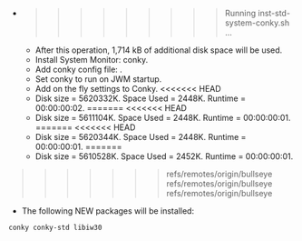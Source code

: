 * >>>>>>>>> Running inst-std-system-conky.sh ...
  * After this operation, 1,714 kB of additional disk space will be used.
  * Install System Monitor: conky.
  * Add conky config file: .
  * Set conky to run on JWM startup.
  * Add on the fly settings to Conky.
<<<<<<< HEAD
  * Disk size = 5620332K. Space Used = 2448K. Runtime = 00:00:00:02.
=======
<<<<<<< HEAD
  * Disk size = 5611104K. Space Used = 2448K. Runtime = 00:00:00:01.
=======
<<<<<<< HEAD
  * Disk size = 5620344K. Space Used = 2448K. Runtime = 00:00:00:01.
=======
  * Disk size = 5610528K. Space Used = 2452K. Runtime = 00:00:00:01.
>>>>>>> refs/remotes/origin/bullseye
>>>>>>> refs/remotes/origin/bullseye
>>>>>>> refs/remotes/origin/bullseye
  * The following NEW packages will be installed:
  ```bash
conky conky-std libiw30
  ```
